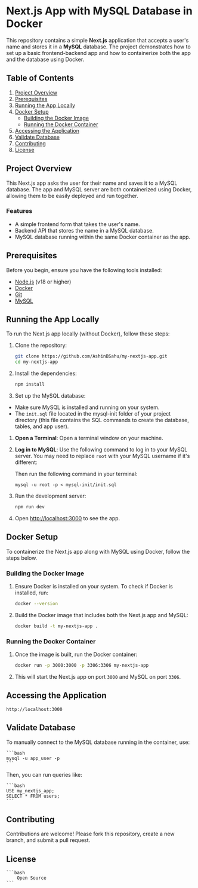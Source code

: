 # Next.js App with MySQL Database in Docker

This repository contains a simple **Next.js** application that accepts a user's name and stores it in a **MySQL** database. The project demonstrates how to set up a basic frontend-backend app and how to containerize both the app and the database using Docker.

## Table of Contents

1. [Project Overview](#project-overview)
2. [Prerequisites](#prerequisites)
3. [Running the App Locally](#running-the-app-locally)
4. [Docker Setup](#docker-setup)
   - [Building the Docker Image](#building-the-docker-image)
   - [Running the Docker Container](#running-the-docker-container)
5. [Accessing the Application](#accessing-the-application)
6. [Validate Database](#validate-database)
7. [Contributing](#contributing)
8. [License](#license)

## Project Overview

This Next.js app asks the user for their name and saves it to a MySQL database. The app and MySQL server are both containerized using Docker, allowing them to be easily deployed and run together.

### Features

- A simple frontend form that takes the user's name.
- Backend API that stores the name in a MySQL database.
- MySQL database running within the same Docker container as the app.

## Prerequisites

Before you begin, ensure you have the following tools installed:

- [Node.js](https://nodejs.org/) (v18 or higher)
- [Docker](https://www.docker.com/get-started)
- [Git](https://git-scm.com/)
- [MySQL](https://www.mysql.com/products/community/)

## Running the App Locally

To run the Next.js app locally (without Docker), follow these steps:

1. Clone the repository:

    ```bash
    git clone https://github.com/AshinBSahu/my-nextjs-app.git
    cd my-nextjs-app
    ```

2. Install the dependencies:

    ```bash
    npm install
    ```

3. Set up the MySQL database:


- Make sure MySQL is installed and running on your system.
- The `init.sql` file located in the mysql-init folder of your project directory (this file contains the SQL commands to create the database, tables, and app user).


1. **Open a Terminal**:
   Open a terminal window on your machine.

2. **Log in to MySQL**:
   Use the following command to log in to your MySQL server. You may need to replace `root` with your MySQL username if it's different:

    Then run the following command in your terminal:
    ```
    mysql -u root -p < mysql-init/init.sql
    ```


4. Run the development server:

    ```bash
    npm run dev
    ```

5. Open [http://localhost:3000](http://localhost:3000) to see the app.

## Docker Setup

To containerize the Next.js app along with MySQL using Docker, follow the steps below.

### Building the Docker Image

1. Ensure Docker is installed on your system. To check if Docker is installed, run:

    ```bash
    docker --version
    ```

2. Build the Docker image that includes both the Next.js app and MySQL:

    ```bash
    docker build -t my-nextjs-app .
    ```

### Running the Docker Container

1. Once the image is built, run the Docker container:

    ```bash
    docker run -p 3000:3000 -p 3306:3306 my-nextjs-app
    ```

2. This will start the Next.js app on port `3000` and MySQL on port `3306`.


## Accessing the Application

    
    http://localhost:3000
    
## Validate Database

To manually connect to the MySQL database running in the container, use:

    ```bash
    mysql -u app_user -p
    ```
Then, you can run queries like:

    ```bash
    USE my_nextjs_app;
    SELECT * FROM users;
    ```

## Contributing

Contributions are welcome! Please fork this repository, create a new branch, and submit a pull request.

## License
    ```bash
        Open Source
    ```